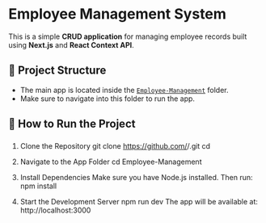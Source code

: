 # Employee Management System

This is a simple **CRUD application** for managing employee records built using **Next.js** and **React Context API**.

## 📁 Project Structure

- The main app is located inside the [`Employee-Management`](./Employee-Management) folder.
- Make sure to navigate into this folder to run the app.

## 🚀 How to Run the Project

###
1. Clone the Repository
git clone https://github.com/<your-username>/<your-repo-name>.git
cd <your-repo-name>

2. Navigate to the App Folder
cd Employee-Management

3. Install Dependencies
Make sure you have Node.js installed. Then run:
npm install

5. Start the Development Server
npm run dev
The app will be available at:
http://localhost:3000
